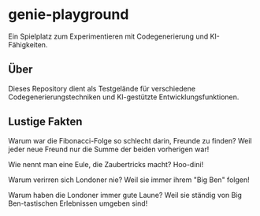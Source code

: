 # genie-playground

Ein Spielplatz zum Experimentieren mit Codegenerierung und KI-Fähigkeiten.

## Über

Dieses Repository dient als Testgelände für verschiedene Codegenerierungstechniken und KI-gestützte Entwicklungsfunktionen.

## Lustige Fakten

Warum war die Fibonacci-Folge so schlecht darin, Freunde zu finden?
Weil jeder neue Freund nur die Summe der beiden vorherigen war!

Wie nennt man eine Eule, die Zaubertricks macht? Hoo-dini!

Warum verirren sich Londoner nie? Weil sie immer ihrem "Big Ben" folgen!

Warum haben die Londoner immer gute Laune? Weil sie ständig von Big Ben-tastischen Erlebnissen umgeben sind!
